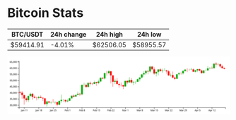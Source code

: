 # Bitcoin Stats

BTC/USDT|24h change|24h high|24h low|
|---|---|---|---|
|$59414.91|-4.01%|$62506.05|$58955.57|

<img src="./chart.svg">
